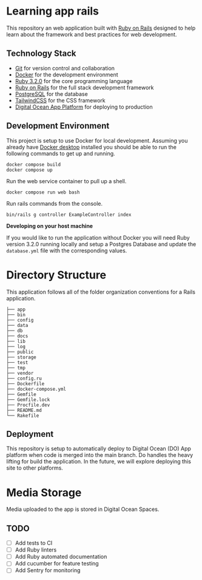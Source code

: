 # Learning app rails

This repository an web application built with [Ruby on Rails](https://rubyonrails.org/) designed to help learn about the framework and best practices for web development.

## Technology Stack

- [Git](https://git-scm.com/) for version control and collaboration
- [Docker](https://www.docker.com/) for the development environment
- [Ruby 3.2.0](https://www.ruby-lang.org/en/) for the core programming language
- [Ruby on Rails](https://rubyonrails.org/) for the full stack development framework
- [PostgreSQL](https://www.postgresql.org/) for the database
- [TailwindCSS](https://tailwindcss.com/) for the CSS framework
- [Digital Ocean App Platform](https://www.digitalocean.com/products/app-platform) for deploying to production

## Development Environment

This project is setup to use Docker for local development. Assuming you already have [Docker desktop](https://www.docker.com/products/docker-desktop/) installed you should be able to run the following commands to get up
and running.

```
docker compose build
docker compose up
```

Run the web service container to pull up a shell.

```
docker compose run web bash
```

Run rails commands from the console.

```
bin/rails g controller ExampleController index
```

**Developing on your host machine**

If you would like to run the application without Docker you will need Ruby version 3.2.0 running locally and setup a Postgres Database and update the `database.yml` file with the corresponding values.

# Directory Structure

This application follows all of the folder organization conventions for a Rails application.

```
├── app
├── bin
├── config
├── data
├── db
├── docs
├── lib
├── log
├── public
├── storage
├── test
├── tmp
├── vendor
├── config.ru
├── Dockerfile
├── docker-compose.yml
├── Gemfile
├── Gemfile.lock
├── Procfile.dev
├── README.md
└── Rakefile
```

## Deployment

This repository is setup to automatically deploy to Digital Ocean (DO) App platform when code is merged into the main branch. Do handles the heavy lifting for build the application. In the future, we will explore deploying this site to other platforms.

# Media Storage

Media uploaded to the app is stored in Digital Ocean Spaces.

## TODO

- [ ] Add tests to CI
- [ ] Add Ruby linters
- [ ] Add Ruby automated documentation
- [ ] Add cucumber for feature testing
- [ ] Add Sentry for monitoring